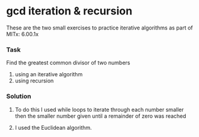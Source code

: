 # gcd iteration & recursion

These are the two small exercises to practice iterative algorithms as part of MITx: 6.00.1x

### Task

Find the greatest common divisor of two numbers

1. using an iterative algorithm
2. using recursion

### Solution

1. To do this I used while loops to iterate through each number smaller then the smaller number given until a remainder of zero was reached

2. I used the Euclidean algorithm.
